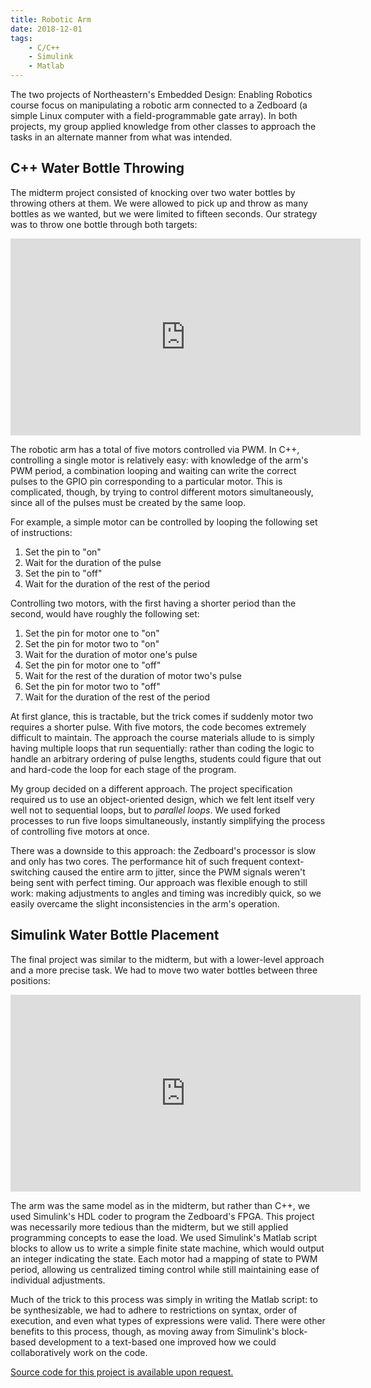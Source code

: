 ```yaml
---
title: Robotic Arm
date: 2018-12-01
tags:
    - C/C++
    - Simulink
    - Matlab
---
```


The two projects of Northeastern's Embedded Design: Enabling Robotics course focus on manipulating a robotic arm connected to a Zedboard (a simple Linux computer with a field-programmable gate array). In both projects, my group applied knowledge from other classes to approach the tasks in an alternate manner from what was intended.

<!-- endexcerpt -->

## C++ Water Bottle Throwing

The midterm project consisted of knocking over two water bottles by throwing others at them. We were allowed to pick up and throw as many bottles as we wanted, but we were limited to fifteen seconds. Our strategy was to throw one bottle through both targets:

<iframe width="560" height="315" src="https://www.youtube-nocookie.com/embed/tSOsMH7zz9Y" frameborder="0" allow="accelerometer; autoplay; encrypted-media; gyroscope; picture-in-picture" allowfullscreen></iframe>

The robotic arm has a total of five motors controlled via PWM. In C++, controlling a single motor is relatively easy: with knowledge of the arm's PWM period, a combination looping and waiting can write the correct pulses to the GPIO pin corresponding to a particular motor. This is complicated, though, by trying to control different motors simultaneously, since all of the pulses must be created by the same loop.

For example, a simple motor can be controlled by looping the following set of instructions:

1. Set the pin to "on"
1. Wait for the duration of the pulse
1. Set the pin to "off"
1. Wait for the duration of the rest of the period

Controlling two motors, with the first having a shorter period than the second, would have roughly the following set:

1. Set the pin for motor one to "on"
1. Set the pin for motor two to "on"
1. Wait for the duration of motor one's pulse
1. Set the pin for motor one to "off"
1. Wait for the rest of the duration of motor two's pulse
1. Set the pin for motor two to "off"
1. Wait for the duration of the rest of the period

At first glance, this is tractable, but the trick comes if suddenly motor two requires a shorter pulse. With five motors, the code becomes extremely difficult to maintain. The approach the course materials allude to is simply having multiple loops that run sequentially: rather than coding the logic to handle an arbitrary ordering of pulse lengths, students could figure that out and hard-code the loop for each stage of the program.

My group decided on a different approach. The project specification required us to use an object-oriented design, which we felt lent itself very well not to sequential loops, but to _parallel loops_. We used forked processes to run five loops simultaneously, instantly simplifying the process of controlling five motors at once.

There was a downside to this approach: the Zedboard's processor is slow and only has two cores. The performance hit of such frequent context-switching caused the entire arm to jitter, since the PWM signals weren't being sent with perfect timing. Our approach was flexible enough to still work: making adjustments to angles and timing was incredibly quick, so we easily overcame the slight inconsistencies in the arm's operation.

## Simulink Water Bottle Placement

The final project was similar to the midterm, but with a lower-level approach and a more precise task. We had to move two water bottles between three positions:

<iframe width="560" height="315" src="https://www.youtube-nocookie.com/embed/VGL4NudnVOw" frameborder="0" allow="accelerometer; autoplay; encrypted-media; gyroscope; picture-in-picture" allowfullscreen></iframe>

The arm was the same model as in the midterm, but rather than C++, we used Simulink's HDL coder to program the Zedboard's FPGA. This project was necessarily more tedious than the midterm, but we still applied programming concepts to ease the load. We used Simulink's Matlab script blocks to allow us to write a simple finite state machine, which would output an integer indicating the state. Each motor had a mapping of state to PWM period, allowing us centralized timing control while still maintaining ease of individual adjustments.

Much of the trick to this process was simply in writing the Matlab script: to be synthesizable, we had to adhere to restrictions on syntax, order of execution, and even what types of expressions were valid. There were other benefits to this process, though, as moving away from Simulink's block-based development to a text-based one improved how we could collaboratively work on the code.

[Source code for this project is available upon request.](/contact)
